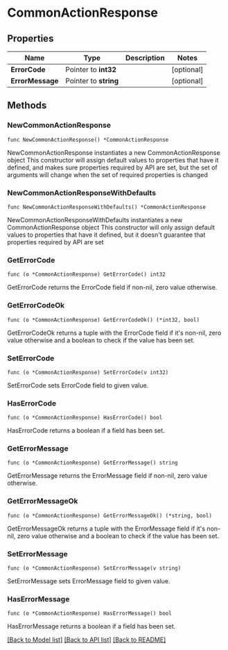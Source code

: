 # CommonActionResponse

## Properties

Name | Type | Description | Notes
------------ | ------------- | ------------- | -------------
**ErrorCode** | Pointer to **int32** |  | [optional] 
**ErrorMessage** | Pointer to **string** |  | [optional] 

## Methods

### NewCommonActionResponse

`func NewCommonActionResponse() *CommonActionResponse`

NewCommonActionResponse instantiates a new CommonActionResponse object
This constructor will assign default values to properties that have it defined,
and makes sure properties required by API are set, but the set of arguments
will change when the set of required properties is changed

### NewCommonActionResponseWithDefaults

`func NewCommonActionResponseWithDefaults() *CommonActionResponse`

NewCommonActionResponseWithDefaults instantiates a new CommonActionResponse object
This constructor will only assign default values to properties that have it defined,
but it doesn't guarantee that properties required by API are set

### GetErrorCode

`func (o *CommonActionResponse) GetErrorCode() int32`

GetErrorCode returns the ErrorCode field if non-nil, zero value otherwise.

### GetErrorCodeOk

`func (o *CommonActionResponse) GetErrorCodeOk() (*int32, bool)`

GetErrorCodeOk returns a tuple with the ErrorCode field if it's non-nil, zero value otherwise
and a boolean to check if the value has been set.

### SetErrorCode

`func (o *CommonActionResponse) SetErrorCode(v int32)`

SetErrorCode sets ErrorCode field to given value.

### HasErrorCode

`func (o *CommonActionResponse) HasErrorCode() bool`

HasErrorCode returns a boolean if a field has been set.

### GetErrorMessage

`func (o *CommonActionResponse) GetErrorMessage() string`

GetErrorMessage returns the ErrorMessage field if non-nil, zero value otherwise.

### GetErrorMessageOk

`func (o *CommonActionResponse) GetErrorMessageOk() (*string, bool)`

GetErrorMessageOk returns a tuple with the ErrorMessage field if it's non-nil, zero value otherwise
and a boolean to check if the value has been set.

### SetErrorMessage

`func (o *CommonActionResponse) SetErrorMessage(v string)`

SetErrorMessage sets ErrorMessage field to given value.

### HasErrorMessage

`func (o *CommonActionResponse) HasErrorMessage() bool`

HasErrorMessage returns a boolean if a field has been set.


[[Back to Model list]](../README.md#documentation-for-models) [[Back to API list]](../README.md#documentation-for-api-endpoints) [[Back to README]](../README.md)


